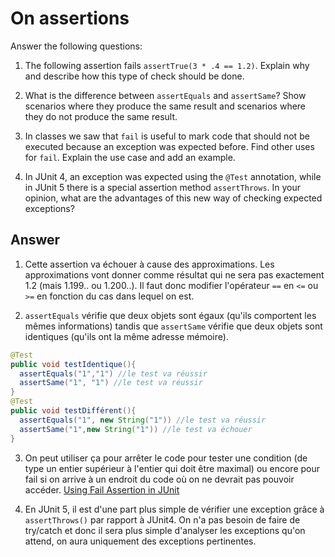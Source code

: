 # On assertions

Answer the following questions:

1. The following assertion fails `assertTrue(3 * .4 == 1.2)`. Explain why and describe how this type of check should be done.

2. What is the difference between `assertEquals` and `assertSame`? Show scenarios where they produce the same result and scenarios where they do not produce the same result.

3. In classes we saw that `fail` is useful to mark code that should not be executed because an exception was expected before. Find other uses for `fail`. Explain the use case and add an example.

4. In JUnit 4, an exception was expected using the `@Test` annotation, while in JUnit 5 there is a special assertion method `assertThrows`. In your opinion, what are the advantages of this new way of checking expected exceptions?

## Answer

1. Cette assertion va échouer à cause des approximations. Les approximations vont donner comme résultat qui ne sera pas exactement 1.2 (mais 1.199.. ou 1.200..). Il faut donc modifier l'opérateur `==` en `<=` ou `>=` en fonction du cas dans lequel on est.

2. `assertEquals` vérifie que deux objets sont égaux (qu'ils comportent les mêmes informations) tandis que `assertSame` vérifie que deux objets sont identiques (qu'ils ont la même adresse mémoire).

```java
@Test
public void testIdentique(){
  assertEquals("1","1") //le test va réussir
  assertSame("1", "1") //le test va réussir
}
@Test
public void testDifférent(){
  assertEquals("1", new String("1")) //le test va réussir
  assertSame("1",new String("1")) //le test va échouer
}
```

3. On peut utiliser ça pour arrêter le code pour tester une condition (de type un entier supérieur à l'entier qui doit être maximal) ou encore pour fail si on arrive à un endroit du code où on ne devrait pas pouvoir accéder. [Using Fail Assertion in JUnit](https://www.baeldung.com/junit-fail)

4. En JUnit 5, il est d'une part plus simple de vérifier une exception grâce à `assertThrows()` par rapport à JUnit4. On n'a pas besoin de faire de try/catch et donc il sera plus simple d'analyser les exceptions qu'on attend, on aura uniquement des exceptions pertinentes.
